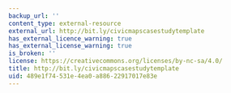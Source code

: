 ```yaml
---
backup_url: ''
content_type: external-resource
external_url: http://bit.ly/civicmapscasestudytemplate
has_external_licence_warning: true
has_external_license_warning: true
is_broken: ''
license: https://creativecommons.org/licenses/by-nc-sa/4.0/
title: http://bit.ly/civicmapscasestudytemplate
uid: 489e1f74-531e-4ea0-a886-22917017e83e
---
```

